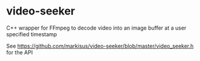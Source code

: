 # video-seeker
C++ wrapper for FFmpeg to decode video into an image buffer at a user specified timestamp

See https://github.com/markisus/video-seeker/blob/master/video_seeker.h for the API
